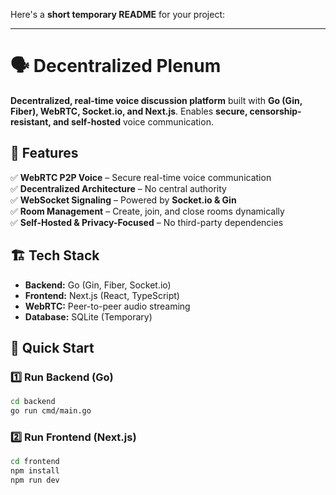 Here's a **short temporary README** for your project:

---

# 🗣️ Decentralized Plenum

**Decentralized, real-time voice discussion platform** built with **Go (Gin, Fiber), WebRTC, Socket.io, and Next.js**. Enables **secure, censorship-resistant, and self-hosted** voice communication.

## 🚀 Features

✅ **WebRTC P2P Voice** – Secure real-time voice communication  
✅ **Decentralized Architecture** – No central authority  
✅ **WebSocket Signaling** – Powered by **Socket.io & Gin**  
✅ **Room Management** – Create, join, and close rooms dynamically  
✅ **Self-Hosted & Privacy-Focused** – No third-party dependencies

## 🏗️ Tech Stack

- **Backend:** Go (Gin, Fiber, Socket.io)
- **Frontend:** Next.js (React, TypeScript)
- **WebRTC:** Peer-to-peer audio streaming
- **Database:** SQLite (Temporary)

## 🚀 Quick Start

### 1️⃣ Run Backend (Go)

```sh
cd backend
go run cmd/main.go
```

### 2️⃣ Run Frontend (Next.js)

```sh
cd frontend
npm install
npm run dev
```
